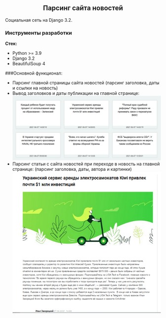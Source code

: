 <h2 align="center">Парсинг сайта новостей</h2>

Социальная сеть на Django 3.2.

### Инструменты разработки

**Стек:**
- Python >= 3.9
- Django 3.2
- BeautifulSoup 4

###Основной функционал:
- Парсинг главной страницы сайта новостей (парсинг заголовка, даты и ссылки на новость)
- Вывод заголовков и даты публикации на главной странице:
![img.png](img.png)
- Парсинг статьи с сайта новостей при переходе в новость на главной странице:
(парсинг заголовка, даты, автора и картинки)
![img_1.png](img_1.png)







